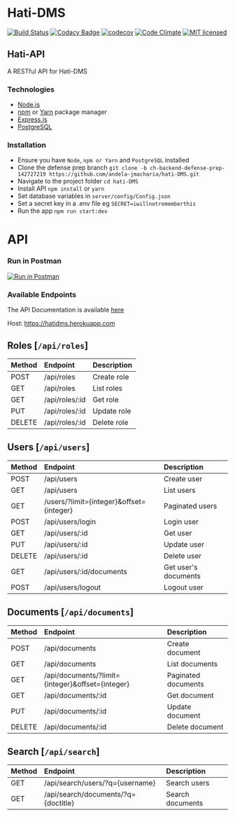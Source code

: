 # Hati-DMS

[![Build Status](https://travis-ci.org/andela-jmacharia/hati-DMS.svg?branch=develop)](https://travis-ci.org/andela-jmacharia/hati-DMS)
[![Codacy Badge](https://api.codacy.com/project/badge/Grade/aef08a388e8547338a3dc6ef9873626d)](https://www.codacy.com/app/jackline-macharia/hati-DMS?utm_source=github.com&amp;utm_medium=referral&amp;utm_content=andela-jmacharia/hati-DMS&amp;utm_campaign=Badge_Grade)
[![codecov](https://codecov.io/gh/andela-jmacharia/hati-DMS/branch/develop/graph/badge.svg)](https://codecov.io/gh/andela-jmacharia/hati-DMS)
[![Code Climate](https://codeclimate.com/github/andela-jmacharia/hati-DMS/badges/gpa.svg)](https://codeclimate.com/github/andela-jmacharia/hati-DMS)
[![MIT licensed](https://img.shields.io/badge/license-MIT-blue.svg)](https://raw.githubusercontent.com/hyperium/hyper/master/LICENSE)


## Hati-API

A RESTful API for Hati-DMS


### Technologies
* [Node.js](https://nodejs.org/en/)
* [npm](https://www.npmjs.com/) or [Yarn](https://yarnpkg.com/en/) package manager
* [Express.js](https://expressjs.com/)
* [PostgreSQL](https://www.postgresql.org/)


### Installation
* Ensure you have `Node`, `npm or Yarn` and `PostgreSQL` installed
* Clone the defense prep branch `git clone -b ch-backend-defense-prep-142727219 https://github.com/andela-jmacharia/hati-DMS.git`
* Navigate to the project folder `cd hati-DMS`
* Install API `npm install` or `yarn`
* Set database variables in `server/config/Config.json`
* Set a secret key in a .env file eg `SECRET=iwillnotrememberthis`
* Run the app `npm run start:dev`



# API


### Run in Postman
[![Run in Postman](https://run.pstmn.io/button.svg)](https://app.getpostman.com/run-collection/9407c209ea79d5e10425)

### Available Endpoints

The API Documentation is available [here](https://hatidms.herokuapp.com/api/documentation)

Host: https://hatidms.herokuapp.com

## Roles [`/api/roles`]

| Method     | Endpoint       | Description    |
| :-------   | :---------     | :------------- |
|POST        |/api/roles      |Create role     |
|GET         |/api/roles      |List roles      |
|GET         |/api/roles/:id  |Get role        |
|PUT         |/api/roles/:id  |Update role     |
|DELETE      |/api/roles/:id  |Delete role     |


## Users [`/api/users`]

| Method     | Endpoint                                 | Description         |
| :-------   | :--------------------------------------  | :-------------      |
|POST        |/api/users                                |Create user          |
|GET         |/api/users                                |List users           |
|GET         | /users/?limit={integer}&offset={integer} |Paginated users      |
|POST        |/api/users/login                          |Login user           |
|GET         |/api/users/:id                            |Get user             |
|PUT         |/api/users/:id                            |Update user          |
|DELETE      |/api/users/:id                            |Delete user          |
|GET         |/api/users/:id/documents                  |Get user's documents |
|POST        |/api/users/logout                         |Logout user          |


## Documents [`/api/documents`]

| Method     | Endpoint                                        | Description         |
| :-------   | :--------------------------------------------   | :-------------      |
|POST        |/api/documents                                   |Create document      |
|GET         |/api/documents                                   |List documents       |
|GET         |/api/documents/?limit={integer}&offset={integer} |Paginated documents  |
|GET         |/api/documents/:id                               |Get document         |
|PUT         |/api/documents/:id                               |Update document      |
|DELETE      |/api/documents/:id                               |Delete document      |


## Search [`/api/search`]

| Method     | Endpoint                            | Description         |
| :-------   | :---------------------------------- | :-------------      |
|GET         |/api/search/users/?q={username}      |Search users         |
|GET         |/api/search/documents/?q={doctitle}  |Search documents     |
